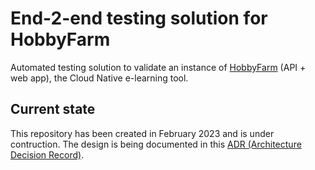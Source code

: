 # End-2-end testing solution for HobbyFarm

Automated testing solution to validate an instance of [HobbyFarm](https://github.com/hobbyfarm) (API + web app), the Cloud Native e-learning tool.

## Current state

This repository has been created in February 2023 and is under contruction. The design is being documented in this [ADR (Architecture Decision Record)](docs/adr/adr-init-solution-202302.md).
